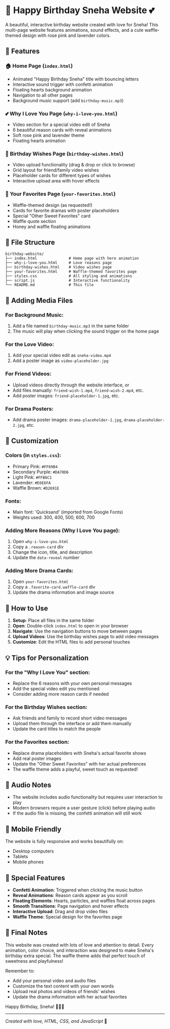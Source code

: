 # 🎂 Happy Birthday Sneha Website 💕

A beautiful, interactive birthday website created with love for Sneha! This multi-page website features animations, sound effects, and a cute waffle-themed design with rose pink and lavender colors.

## 🌟 Features

### 🏠 Home Page (`index.html`)
- Animated "Happy Birthday Sneha" title with bouncing letters
- Interactive sound trigger with confetti animation
- Floating hearts background animation
- Navigation to all other pages
- Background music support (add `birthday-music.mp3`)

### 💕 Why I Love You Page (`why-i-love-you.html`)
- Video section for a special video edit of Sneha
- 6 beautiful reason cards with reveal animations
- Soft rose pink and lavender theme
- Floating hearts animation

### 🎂 Birthday Wishes Page (`birthday-wishes.html`)
- Video upload functionality (drag & drop or click to browse)
- Grid layout for friend/family video wishes
- Placeholder cards for different types of wishes
- Interactive upload area with hover effects

### 🧇 Your Favorites Page (`your-favorites.html`)
- Waffle-themed design (as requested!)
- Cards for favorite dramas with poster placeholders
- Special "Other Sweet Favorites" card
- Waffle quote section
- Honey and waffle floating animations

## 📁 File Structure

```
birthday-website/
├── index.html              # Home page with hero animation
├── why-i-love-you.html     # Love reasons page
├── birthday-wishes.html    # Video wishes page
├── your-favorites.html     # Waffle-themed favorites page
├── styles.css              # All styling and animations
├── script.js               # Interactive functionality
└── README.md               # This file
```

## 🎵 Adding Media Files

### For Background Music:
1. Add a file named `birthday-music.mp3` in the same folder
2. The music will play when clicking the sound trigger on the home page

### For the Love Video:
1. Add your special video edit as `sneha-video.mp4`
2. Add a poster image as `video-placeholder.jpg`

### For Friend Videos:
- Upload videos directly through the website interface, or
- Add files manually: `friend-wish-1.mp4`, `friend-wish-2.mp4`, etc.
- Add poster images: `friend-placeholder-1.jpg`, etc.

### For Drama Posters:
- Add drama poster images: `drama-placeholder-1.jpg`, `drama-placeholder-2.jpg`, etc.

## 🎨 Customization

### Colors (in `styles.css`):
- Primary Pink: `#FF69B4`
- Secondary Purple: `#DA70D6`
- Light Pink: `#FFB6C1`
- Lavender: `#E6E6FA`
- Waffle Brown: `#D2691E`

### Fonts:
- Main font: 'Quicksand' (imported from Google Fonts)
- Weights used: 300, 400, 500, 600, 700

### Adding More Reasons (Why I Love You page):
1. Open `why-i-love-you.html`
2. Copy a `.reason-card` div
3. Change the icon, title, and description
4. Update the `data-reveal` number

### Adding More Drama Cards:
1. Open `your-favorites.html`
2. Copy a `.favorite-card.waffle-card` div
3. Update the drama information and image source

## 🚀 How to Use

1. **Setup**: Place all files in the same folder
2. **Open**: Double-click `index.html` to open in your browser
3. **Navigate**: Use the navigation buttons to move between pages
4. **Upload Videos**: Use the birthday wishes page to add video messages
5. **Customize**: Edit the HTML files to add personal touches

## 💡 Tips for Personalization

### For the "Why I Love You" section:
- Replace the 6 reasons with your own personal messages
- Add the special video edit you mentioned
- Consider adding more reason cards if needed

### For the Birthday Wishes section:
- Ask friends and family to record short video messages
- Upload them through the interface or add them manually
- Update the card titles to match the people

### For the Favorites section:
- Replace drama placeholders with Sneha's actual favorite shows
- Add real poster images
- Update the "Other Sweet Favorites" with her actual preferences
- The waffle theme adds a playful, sweet touch as requested!

## 🎵 Audio Notes

- The website includes audio functionality but requires user interaction to play
- Modern browsers require a user gesture (click) before playing audio
- If the audio file is missing, the confetti animation will still work

## 📱 Mobile Friendly

The website is fully responsive and works beautifully on:
- Desktop computers
- Tablets
- Mobile phones

## 🎉 Special Features

- **Confetti Animation**: Triggered when clicking the music button
- **Reveal Animations**: Reason cards appear as you scroll
- **Floating Elements**: Hearts, particles, and waffles float across pages
- **Smooth Transitions**: Page navigation and hover effects
- **Interactive Upload**: Drag and drop video files
- **Waffle Theme**: Special design for the favorites page

## 💝 Final Notes

This website was created with lots of love and attention to detail. Every animation, color choice, and interaction was designed to make Sneha's birthday extra special. The waffle theme adds that perfect touch of sweetness and playfulness!

Remember to:
- Add your personal video and audio files
- Customize the text content with your own words
- Upload real photos and videos of friends' wishes
- Update the drama information with her actual favorites

Happy Birthday, Sneha! 🎂✨💕

---

*Created with love, HTML, CSS, and JavaScript* 💖
